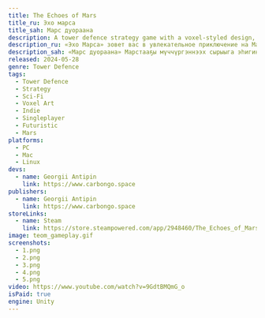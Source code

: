 ```yaml
---
title: The Echoes of Mars
title_ru: Эхо марса
title_sah: Марс дуораана
description: A tower defence strategy game with a voxel-styled design, set against the backdrop of a futuristic Martian landscape.
description_ru: «Эхо Марса» зовет вас в увлекательное приключение на Марсе. В 2137 году группа ученых сталкивается с большим сюрпризом. Древние существа, долго заточенные во льдах в кратере Королёва, начинают атаковать исследовательскую базу. В этой игре вам нужно быстро действовать и разрабатывать умные стратегии, чтобы защитить базу и раскрыть секреты Красной планеты.
description_sah: «Марс дуораана» Марстааҕы мүччүргэннээх сырыыга эһигини ыҥырар. 2137 сылга учуонайдар бөлөхтөрө улахан соһуччу түгэни көрсөллөр. Королев кратерын мууһугар өр кэм хаайыллан сыппыт былыргы харамайдар чинчийэр тирэххэ саба түһэллэр. Бу оонньууга тирэҕи көмүскээри уонна Кыһыл планета кистэлэҥнэрин арыйаары түргэнник дьайан өйдөөх стратегиялары ырытан оҥоруоххун наада.
released: 2024-05-28
genre: Tower Defence
tags:
  - Tower Defence
  - Strategy
  - Sci-Fi
  - Voxel Art
  - Indie
  - Singleplayer
  - Futuristic
  - Mars
platforms:
  - PC
  - Mac
  - Linux
devs:
  - name: Georgii Antipin
    link: https://www.carbongo.space
publishers:
  - name: Georgii Antipin
    link: https://www.carbongo.space
storeLinks:
  - name: Steam
    link: https://store.steampowered.com/app/2948460/The_Echoes_of_Mars
image: teom_gameplay.gif
screenshots:
  - 1.png
  - 2.png
  - 3.png
  - 4.png
  - 5.png
video: https://www.youtube.com/watch?v=9GdtBMQmG_o
isPaid: true
engine: Unity
---
```

